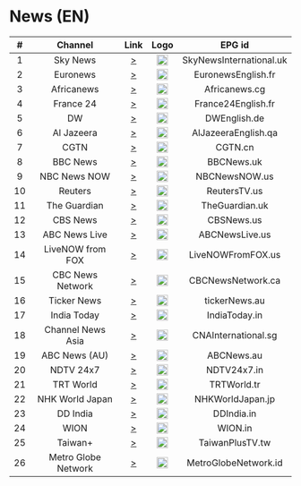 <h1>News (EN)</h1>

| #   | Channel        | Link  | Logo | EPG id |
|:---:|:--------------:|:-----:|:----:|:------:|
| 1   | Sky News   | [>](https://i.mjh.nz/PlutoTV/55b285cd2665de274553d66f-alt.m3u8) | <img height="20" src="https://upload.wikimedia.org/wikipedia/en/thumb/5/57/Sky_News_logo.svg/512px-Sky_News_logo.svg.png"/> | SkyNewsInternational.uk |
| 2   | Euronews | [>](https://rakuten-euronews-1-gb.samsung.wurl.com/manifest/playlist.m3u8) | <img height="20" src="https://upload.wikimedia.org/wikipedia/commons/thumb/9/9c/Euronews_2022.svg/640px-Euronews_2022.svg.png"/> | EuronewsEnglish.fr |
| 3   | Africanews | [>](https://ythls.armelin.one/channel/UC1_E8NeF5QHY2dtdLRBCCLA.m3u8) | <img height="20" src="https://i.imgur.com/xocvePC.png"/> | Africanews.cg |
| 4   | France 24 | [>](http://92.114.85.80:8000/play/a03l) | <img height="20" src="https://i.imgur.com/61MSiq9.png"/> | France24English.fr |
| 5   | DW  | [>](https://dwamdstream102.akamaized.net/hls/live/2015525/dwstream102/index.m3u8) | <img height="20" src="https://i.imgur.com/A1xzjOI.png"/> | DWEnglish.de |
| 6   | Al Jazeera   | [>](https://live-hls-web-aje.getaj.net/AJE/index.m3u8) | <img height="20" src="https://i.imgur.com/BB93NQP.png"/> | AlJazeeraEnglish.qa |
| 7   | CGTN          | [>](https://news.cgtn.com/resource/live/english/cgtn-news.m3u8) | <img height="20" src="https://i.imgur.com/fMsJYzl.png"/> | CGTN.cn |
| 8   | BBC News             | [>](http://92.114.85.81:8000/play/a00a/index.m3u8) | <img height="20" src="https://raw.githubusercontent.com/tv-logo/tv-logos/main/countries/united-kingdom/bbc-news-uk.png"/> | BBCNews.uk |
| 9   | NBC News NOW         | [>](https://i.mjh.nz/SamsungTVPlus/GBBB1500004LG.m3u8) | <img height="20" src="https://raw.githubusercontent.com/tv-logo/tv-logos/main/countries/united-kingdom/nbc-news-now-uk.png"/> | NBCNewsNOW.us |
| 10  | Reuters              | [>](https://i.mjh.nz/SamsungTVPlus/GBBA33000219V.m3u8) | <img height="20" src="https://i.imgur.com/6eQ2nCJ.png"/> | ReutersTV.us |
| 11  | The Guardian         | [>](https://i.mjh.nz/SamsungTVPlus/GBAJ2400003DD.m3u8) | <img height="20" src="https://i.imgur.com/o9AYq9V.png"/> | TheGuardian.uk |
| 12  | CBS News             | [>](https://i.mjh.nz/SamsungTVPlus/USBA370000104.m3u8) | <img height="20" src="https://raw.githubusercontent.com/tv-logo/tv-logos/main/countries/united-states/cbs-news-us.png"/> | CBSNews.us |
| 13  | ABC News Live        | [>](https://i.mjh.nz/SamsungTVPlus/USBC39000171G.m3u8) | <img height="20" src="https://raw.githubusercontent.com/tv-logo/tv-logos/main/countries/united-states/abc-news-live-hz-us.png"/> | ABCNewsLive.us |
| 14  | LiveNOW from FOX     | [>](https://i.mjh.nz/SamsungTVPlus/USBA300024TN.m3u8)  | <img height="20" src="https://i.imgur.com/1JnyzHv.png"/> | LiveNOWFromFOX.us |
| 15  | CBC News Network     | [>](https://dai2.xumo.com/amagi_hls_data_xumo1212A-redboxcbcnews/CDN/playlist.m3u8) | <img height="20" src="https://i.imgur.com/SjTdhvJ.png"/> | CBCNewsNetwork.ca |
| 16  | Ticker News          | [>](https://cdn-uw2-prod.tsv2.amagi.tv/linear/amg01486-tickernews-tickernewsweb-ono/playlist.m3u8) | <img height="20" src="https://i.imgur.com/z7M0QxV.png"/> | tickerNews.au |
| 17  | India Today          | [>](https://indiatodaylive.akamaized.net/hls/live/2014320/indiatoday/indiatodaylive/playlist.m3u8) | <img height="20" src="https://i.imgur.com/koFYddE.png"/> | IndiaToday.in |
| 18  | Channel News Asia    | [>](https://ythls.armelin.one/channel/UC83jt4dlz1Gjl58fzQrrKZg.m3u8) | <img height="20" src="https://i.imgur.com/xWglicB.png"/> | CNAInternational.sg |
| 19  | ABC News (AU)        | [>](https://ythls.armelin.one/channel/UCVgO39Bk5sMo66-6o6Spn6Q.m3u8) | <img height="20" src="https://i.imgur.com/BrW7gk8.png"/> | ABCNews.au |
| 20  | NDTV 24x7            | [>](https://ythls.armelin.one/channel/UCZFMm1mMw0F81Z37aaEzTUA.m3u8) | <img height="20" src="https://raw.githubusercontent.com/tv-logo/tv-logos/main/countries/india/ndtv-24x7-in.png"/> | NDTV24x7.in |
| 21  | TRT World            | [>](https://ythls.armelin.one/channel/UC7fWeaHhqgM4Ry-RMpM2YYw.m3u8) | <img height="20" src="https://upload.wikimedia.org/wikipedia/commons/thumb/2/27/TRT_World.svg/512px-TRT_World.svg.png"/> | TRTWorld.tr |
| 22  | NHK World Japan      | [>](https://ythls.armelin.one/channel/UCSPEjw8F2nQDtmUKPFNF7_A.m3u8) | <img height="20" src="https://upload.wikimedia.org/wikipedia/commons/thumb/8/8d/NHK_World-Japan_TV.svg/512px-NHK_World-Japan_TV.svg.png"/> | NHKWorldJapan.jp |
| 23  | DD India             | [>](https://ythls.armelin.one/channel/UCGDQNvybfDDeGTf4GtigXaw.m3u8) | <img height="20" src="https://i.imgur.com/45uptR8.png"/> | DDIndia.in |
| 24  | WION                 | [>](https://ythls.armelin.one/channel/UC_gUM8rL-Lrg6O3adPW9K1g.m3u8) | <img height="20" src="https://i.imgur.com/Wc5Z3iS.png"/> | WION.in |
| 25  | Taiwan+              | [>](https://ythls.armelin.one/channel/UC7c6rvyAZLpKGk8ttVnpnLA.m3u8) | <img height="20" src="https://i.imgur.com/SfcZyqm.png"/> | TaiwanPlusTV.tw |
| 26  | Metro Globe Network  | [>](https://edge.medcom.id/live-edge/smil:mgnch.smil/playlist.m3u8)  | <img height="20" src="https://i.imgur.com/aiiinzg.png"/> | MetroGlobeNetwork.id |

